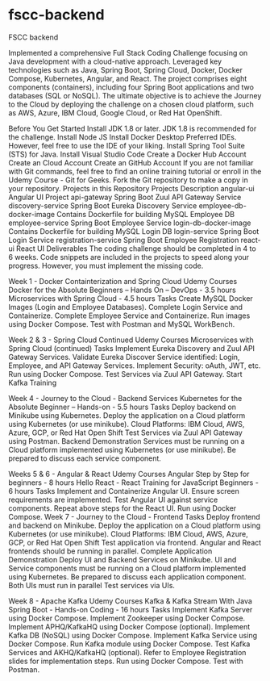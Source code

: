 # fscc-backend
FSCC backend

Implemented a comprehensive Full Stack Coding Challenge focusing on Java development with a cloud-native approach. Leveraged key technologies such as Java, Spring Boot, Spring Cloud, Docker, Docker Compose, Kubernetes, Angular, and React. The project comprises eight components (containers), including four Spring Boot applications and two databases (SQL or NoSQL). The ultimate objective is to achieve the Journey to the Cloud by deploying the challenge on a chosen cloud platform, such as AWS, Azure, IBM Cloud, Google Cloud, or Red Hat OpenShift.

Before You Get Started
Install JDK 1.8 or later.  JDK 1.8 is recommended for the challenge.
Install Node JS
Install Docker Desktop
Preferred IDEs. However, feel free to use the IDE of your liking.
Install Spring Tool Suite (STS) for Java.
Install Visual Studio Code
Create a Docker Hub Account
Create an Cloud Account
Create an GitHub Account
If you are not familiar with Git commands, feel free to find an online training tutorial or enroll in the Udemy Course - Git for Geeks.
Fork the Git repository to make a copy in your repository.
Projects in this Repository
Projects	Description
angular-ui	Angular UI Project
api-gateway	Spring Boot Zuul API Gateway Service
discovery-service	Spring Boot Eureka Discovery Service
employee-db-docker-image	Contains Dockerfile for building MySQL Employee DB
employee-service	Spring Boot Employee Service
login-db-docker-image	Contains Dockerfile for building MySQL Login DB
login-service	Spring Boot Login Service
registration-service	Spring Boot Employee Registration
react-ui	React UI
Deliverables
The coding challenge should be completed in 4 to 6 weeks. Code snippets are included in the projects to speed along your progress. However, you must implement the missing code.

Week 1 - Docker Containterization and Spring Cloud
Udemy Courses
Docker for the Absolute Beginners – Hands On – DevOps - 3.5 hours
Microservices with Spring Cloud - 4.5 hours
Tasks
Create MySQL Docker Images (Login and Employee Databases).
Complete Login Service and Containerize.
Complete Employee Service and Containerize.
Run images using Docker Compose.
Test with Postman and MySQL WorkBench.


Week 2 & 3 - Spring Cloud Continued
Udemy Courses
Microservices with Spring Cloud (continued)
Tasks
Implement Eureka Discovery and Zuul API Gateway Services.
Validate Eureka Discover Service identified: Login, Employee, and API Gateway Services.
Implement Security: oAuth, JWT, etc.
Run using Docker Compose.
Test Services via Zuul API Gateway.
Start Kafka Training


Week 4 - Journey to the Cloud - Backend Services
Kubernetes for the Absolute Beginner – Hands-on - 5.5 hours
Tasks
Deploy backend on Minikube using Kubernetes.
Deploy the application on a Cloud platform using Kubernetes (or use minikube).
Cloud Platforms: IBM Cloud, AWS, Azure, GCP, or Red Hat Open Shift
Test Services via Zuul API Gateway using Postman.
Backend Demonstration
Services must be running on a Cloud platform implemented using Kubernetes (or use minikube).
Be prepared to discuss each service component.


Weeks 5 & 6 - Angular & React
Udemy Courses
Angular Step by Step for beginners - 8 hours
Hello React - React Training for JavaScript Beginners - 6 hours
Tasks
Implement and Containerize Angular UI.
Ensure screen requirements are implemented.
Test Angular UI against service components.
Repeat above steps for the React UI.
Run using Docker Compose.
Week 7 - Journey to the Cloud - Frontend
Tasks
Deploy frontend and backend on Minikube.
Deploy the application on a Cloud platform using Kubernetes (or use minikube).
Cloud Platforms: IBM Cloud, AWS, Azure, GCP, or Red Hat Open Shift
Test application via frontend. Angular and React frontends should be running in parallel.
Complete Application Demonstration
Deploy UI and Backend Services on Minikube.
UI and Service components must be running on a Cloud platform implemented using Kubernetes.
Be prepared to discuss each application component.
Both UIs must run in parallel
Test services via UIs.


Week 8 - Apache Kafka
Udemy Courses
Kafka & Kafka Stream With Java Spring Boot - Hands-on Coding - 16 hours
Tasks
Implement Kafka Server using Docker Compose.
Implement Zookeeper using Docker Compose.
Implement APHQ/KafkaHQ using Docker Compose (optional).
Implement Kafka DB (NoSQL) using Docker Compose.
Implement Kafka Service using Docker Compose.
Run Kafka module using Docker Compose.
Test Kafka Services and AKHQ/KafkaHQ (optional).
Refer to Employee Registration slides for implementation steps.
Run using Docker Compose.
Test with Postman.
